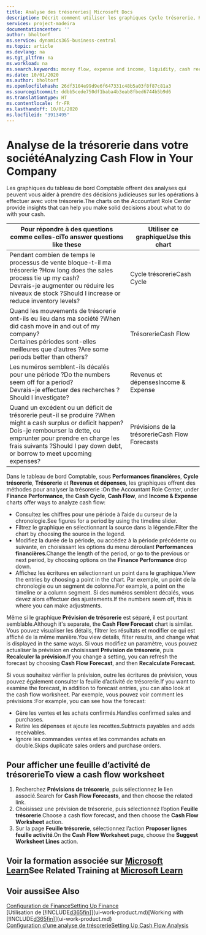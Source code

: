```yaml
---
title: Analyse des trésoreries| Microsoft Docs
description: Décrit comment utiliser les graphiques Cycle trésorerie, Revenus et dépenses, Trésorerie et Prévision de trésorerie pour analyser les flux de trésorerie passés et futurs, entrants et sortants de votre société.
services: project-madeira
documentationcenter: ''
author: bholtorf
ms.service: dynamics365-business-central
ms.topic: article
ms.devlang: na
ms.tgt_pltfrm: na
ms.workload: na
ms.search.keywords: money flow, expense and income, liquidity, cash receipts minus cash payments, Cartera
ms.date: 10/01/2020
ms.author: bholtorf
ms.openlocfilehash: 26df3104e99d9e6f647331c48b5a03f8f87c81a3
ms.sourcegitcommit: ddbb5cede750df1baba4b3eab8fbed6744b5b9d6
ms.translationtype: HT
ms.contentlocale: fr-FR
ms.lasthandoff: 10/01/2020
ms.locfileid: "3913495"
---
```

# <a name="analyzing-cash-flow-in-your-company"></a><span data-ttu-id="b773a-103">Analyse de la trésorerie dans votre société</span><span class="sxs-lookup"><span data-stu-id="b773a-103">Analyzing Cash Flow in Your Company</span></span>
<span data-ttu-id="b773a-104">Les graphiques du tableau de bord Comptable offrent des analyses qui peuvent vous aider à prendre des décisions judicieuses sur les opérations à effectuer avec votre trésorerie.</span><span class="sxs-lookup"><span data-stu-id="b773a-104">The charts on the Accountant Role Center provide insights that can help you make solid decisions about what to do with your cash.</span></span>  

| <span data-ttu-id="b773a-105">Pour répondre à des questions comme celles-ci</span><span class="sxs-lookup"><span data-stu-id="b773a-105">To answer questions like these</span></span> | <span data-ttu-id="b773a-106">Utiliser ce graphique</span><span class="sxs-lookup"><span data-stu-id="b773a-106">Use this chart</span></span> |
| --- | --- |
| <span data-ttu-id="b773a-107">Pendant combien de temps le processus de vente bloque-t-il ma trésorerie ?</span><span class="sxs-lookup"><span data-stu-id="b773a-107">How long does the sales process tie up my cash?</span></span></br> <span data-ttu-id="b773a-108">Devrais-je augmenter ou réduire les niveaux de stock ?</span><span class="sxs-lookup"><span data-stu-id="b773a-108">Should I increase or reduce inventory levels?</span></span> |<span data-ttu-id="b773a-109">Cycle trésorerie</span><span class="sxs-lookup"><span data-stu-id="b773a-109">Cash Cycle</span></span> |
| <span data-ttu-id="b773a-110">Quand les mouvements de trésorerie ont-ils eu lieu dans ma société ?</span><span class="sxs-lookup"><span data-stu-id="b773a-110">When did cash move in and out of my company?</span></span></br> <span data-ttu-id="b773a-111">Certaines périodes sont-elles meilleures que d’autres ?</span><span class="sxs-lookup"><span data-stu-id="b773a-111">Are some periods better than others?</span></span> |<span data-ttu-id="b773a-112">Trésorerie</span><span class="sxs-lookup"><span data-stu-id="b773a-112">Cash Flow</span></span> |
| <span data-ttu-id="b773a-113">Les numéros semblent-ils décalés pour une période ?</span><span class="sxs-lookup"><span data-stu-id="b773a-113">Do the numbers seem off for a period?</span></span></br> <span data-ttu-id="b773a-114">Devrais-je effectuer des recherches ?</span><span class="sxs-lookup"><span data-stu-id="b773a-114">Should I investigate?</span></span> |<span data-ttu-id="b773a-115">Revenus et dépenses</span><span class="sxs-lookup"><span data-stu-id="b773a-115">Income & Expense</span></span> |
| <span data-ttu-id="b773a-116">Quand un excédent ou un déficit de trésorerie peut-il se produire ?</span><span class="sxs-lookup"><span data-stu-id="b773a-116">When might a cash surplus or deficit happen?</span></span></br> <span data-ttu-id="b773a-117">Dois-je rembourser la dette, ou emprunter pour prendre en charge les frais suivants ?</span><span class="sxs-lookup"><span data-stu-id="b773a-117">Should I pay down debt, or borrow to meet upcoming expenses?</span></span> |<span data-ttu-id="b773a-118">Prévisions de la trésorerie</span><span class="sxs-lookup"><span data-stu-id="b773a-118">Cash Flow Forecasts</span></span> |

<span data-ttu-id="b773a-119">Dans le tableau de bord Comptable, sous **Performances financières**, **Cycle trésorerie**, **Trésorerie** et **Revenus et dépenses**, les graphiques offrent des méthodes pour analyser la trésorerie :</span><span class="sxs-lookup"><span data-stu-id="b773a-119">On the Accountant Role Center, under **Finance Performance**, the **Cash Cycle**, **Cash Flow**, and **Income & Expense** charts offer ways to analyze cash flow:</span></span>  

* <span data-ttu-id="b773a-120">Consultez les chiffres pour une période à l’aide du curseur de la chronologie.</span><span class="sxs-lookup"><span data-stu-id="b773a-120">See figures for a period by using the timeline slider.</span></span>  
* <span data-ttu-id="b773a-121">Filtrez le graphique en sélectionnant la source dans la légende.</span><span class="sxs-lookup"><span data-stu-id="b773a-121">Filter the chart by choosing the source in the legend.</span></span>  
* <span data-ttu-id="b773a-122">Modifiez la durée de la période, ou accédez à la période précédente ou suivante, en choisissant les options du menu déroulant **Performances financières**.</span><span class="sxs-lookup"><span data-stu-id="b773a-122">Change the length of the period, or go to the previous or next period, by choosing options on the **Finance Performance** drop down.</span></span>  
* <span data-ttu-id="b773a-123">Affichez les écritures en sélectionnant un point dans le graphique.</span><span class="sxs-lookup"><span data-stu-id="b773a-123">View the entries by choosing a point in the chart.</span></span> <span data-ttu-id="b773a-124">Par exemple, un point de la chronologie ou un segment de colonne.</span><span class="sxs-lookup"><span data-stu-id="b773a-124">For example, a point on the timeline or a column segment.</span></span> <span data-ttu-id="b773a-125">Si des numéros semblent décalés, vous devez alors effectuer des ajustements.</span><span class="sxs-lookup"><span data-stu-id="b773a-125">If the numbers seem off, this is where you can make adjustments.</span></span>  

<span data-ttu-id="b773a-126">Même si le graphique **Prévision de trésorerie** est séparé, il est pourtant semblable.</span><span class="sxs-lookup"><span data-stu-id="b773a-126">Although it's separate, the **Cash Flow Forecast** chart is similar.</span></span> <span data-ttu-id="b773a-127">Vous pouvez visualiser les détails, filtrer les résultats et modifier ce qui est affiché de la même manière.</span><span class="sxs-lookup"><span data-stu-id="b773a-127">You view details, filter results, and change what is displayed in the same ways.</span></span> <span data-ttu-id="b773a-128">Si vous modifiez un paramètre, vous pouvez actualiser la prévision en choisissant **Prévision de trésorerie**, puis **Recalculer la prévision**.</span><span class="sxs-lookup"><span data-stu-id="b773a-128">If you change a setting, you can refresh the forecast by choosing **Cash Flow Forecast**, and then **Recalculate Forecast**.</span></span>

<span data-ttu-id="b773a-129">Si vous souhaitez vérifier la prévision, outre les écritures de prévision, vous pouvez également consulter la feuille d’activité de trésorerie.</span><span class="sxs-lookup"><span data-stu-id="b773a-129">If you want to examine the forecast, in addition to forecast entries, you can also look at the cash flow worksheet.</span></span> <span data-ttu-id="b773a-130">Par exemple, vous pouvez voir comment les prévisions :</span><span class="sxs-lookup"><span data-stu-id="b773a-130">For example, you can see how the forecast:</span></span>

* <span data-ttu-id="b773a-131">Gère les ventes et les achats confirmés.</span><span class="sxs-lookup"><span data-stu-id="b773a-131">Handles confirmed sales and purchases.</span></span>  
* <span data-ttu-id="b773a-132">Retire les dépenses et ajoute les recettes.</span><span class="sxs-lookup"><span data-stu-id="b773a-132">Subtracts payables and adds receivables.</span></span>  
* <span data-ttu-id="b773a-133">Ignore les commandes ventes et les commandes achats en double.</span><span class="sxs-lookup"><span data-stu-id="b773a-133">Skips duplicate sales orders and purchase orders.</span></span>  

## <a name="to-view-a-cash-flow-worksheet"></a><span data-ttu-id="b773a-134">Pour afficher une feuille d’activité de trésorerie</span><span class="sxs-lookup"><span data-stu-id="b773a-134">To view a cash flow worksheet</span></span>
1. <span data-ttu-id="b773a-135">Recherchez **Prévisions de trésorerie**, puis sélectionnez le lien associé.</span><span class="sxs-lookup"><span data-stu-id="b773a-135">Search for **Cash Flow Forecasts**, and then choose the related link.</span></span>  
2. <span data-ttu-id="b773a-136">Choisissez une prévision de trésorerie, puis sélectionnez l’option **Feuille trésorerie**.</span><span class="sxs-lookup"><span data-stu-id="b773a-136">Choose a cash flow forecast, and then choose the **Cash Flow Worksheet** action.</span></span>  
3. <span data-ttu-id="b773a-137">Sur la page **Feuille trésorerie**, sélectionnez l’action **Proposer lignes feuille activité**.</span><span class="sxs-lookup"><span data-stu-id="b773a-137">On the **Cash Flow Worksheet** page, choose the **Suggest Worksheet Lines** action.</span></span>  

## <a name="see-related-training-at-microsoft-learn"></a><span data-ttu-id="b773a-138">Voir la formation associée sur [Microsoft Learn](/learn/modules/forecast-cash-flow-dynamics-365-business-central/index)</span><span class="sxs-lookup"><span data-stu-id="b773a-138">See Related Training at [Microsoft Learn](/learn/modules/forecast-cash-flow-dynamics-365-business-central/index)</span></span>

## <a name="see-also"></a><span data-ttu-id="b773a-139">Voir aussi</span><span class="sxs-lookup"><span data-stu-id="b773a-139">See Also</span></span>
[<span data-ttu-id="b773a-140">Configuration de Finance</span><span class="sxs-lookup"><span data-stu-id="b773a-140">Setting Up Finance</span></span>](finance-setup-finance.md)  
<span data-ttu-id="b773a-141">[Utilisation de [!INCLUDE[d365fin](includes/d365fin_md.md)]](ui-work-product.md)</span><span class="sxs-lookup"><span data-stu-id="b773a-141">[Working with [!INCLUDE[d365fin](includes/d365fin_md.md)]](ui-work-product.md)</span></span>  
[<span data-ttu-id="b773a-142">Configuration d’une analyse de trésorerie</span><span class="sxs-lookup"><span data-stu-id="b773a-142">Setting Up Cash Flow Analysis</span></span>](finance-setup-cash-flow-analyses.md)  
